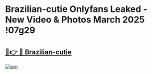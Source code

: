 # Brazilian-cutie Onlyfans Leaked - New Video & Photos March 2025 !07g29

# <h2><a href="https://tgrd0q.iuczelnia.edu.pl?title=Brazilian-cutie&ref=07g29">🔗👉 🔴 Brazilian-cutie</a></h2>

[![acn](https://github.com/user-attachments/assets/0f9c940e-d8b0-45ae-aac7-cd30a18b3e1c)](https://tgrd0q.iuczelnia.edu.pl?title=Brazilian-cutie&ref=07g29)

